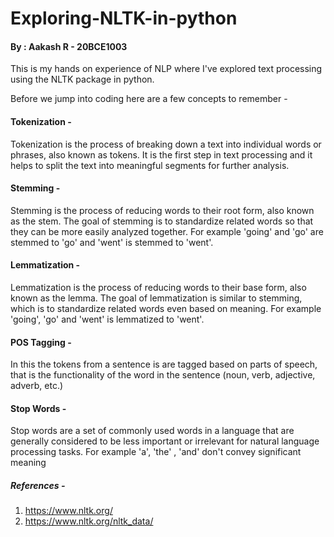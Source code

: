 # Exploring-NLTK-in-python
#### By : Aakash R - 20BCE1003
This is my hands on experience of NLP where I've explored text processing using the NLTK package in python. 

Before we jump into coding here are a few concepts to remember - 

#### Tokenization - 
Tokenization is the process of breaking down a text into individual words or phrases, also known as tokens. It is the first step in text processing and it helps to split the text into meaningful segments for further analysis.

#### Stemming - 
Stemming is the process of reducing words to their root form, also known as the stem. The goal of stemming is to standardize related words so that they can be more easily analyzed together. For example 'going' and 'go' are stemmed to 'go' and 'went' is stemmed to 'went'.
 
#### Lemmatization - 
Lemmatization is the process of reducing words to their base form, also known as the lemma. The goal of lemmatization is similar to stemming, which is to standardize related words even based on meaning. For example 'going', 'go' and 'went' is lemmatized to 'went'.

#### POS Tagging - 
In this the tokens from a sentence is are tagged based on parts of speech, that is the functionality of the word in the sentence (noun, verb, adjective, adverb, etc.)

#### Stop Words - 
Stop words are a set of commonly used words in a language that are generally considered to be less important or irrelevant for natural language processing tasks. For example 'a', 'the' , 'and' don't convey significant meaning


##### References -
1. https://www.nltk.org/
2. https://www.nltk.org/nltk_data/
